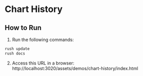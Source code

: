 # Chart History

## How to Run

1. Run the following commands:

```bash
rush update
rush docs
```

2. Access this URL in a browser: http://localhost:3020/assets/demos/chart-history/index.html
